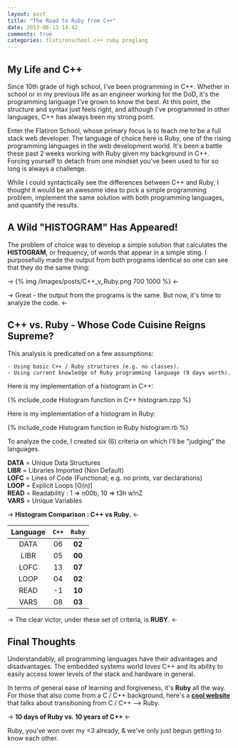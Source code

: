 ```yaml
---
layout: post
title: "The Road to Ruby from C++"
date: 2013-06-13 14:42
comments: true
categories: flatironschool c++ ruby proglang
---
```


## My Life and C++

Since 10th grade of high school, I've been programming in C++. Whether in school or in my previous life as an engineer working for the DoD, it's the programming language I've grown to know the best. At this point, the structure and syntax just feels right, and although I've programmed in other languages, C++ has always been my strong point.

Enter the Flatiron School, whose primary focus is to teach me to be a full stack web developer. The language of choice here is Ruby, one of the rising programming languages in the web development world. It's been a battle these past 2 weeks working with Ruby given my background in C++. Forcing yourself to detach from one mindset you've been used to for so long is always a challenge.

While I could syntactically see the differences between C++ and Ruby, I thought it would be an awesome idea to pick a simple programming problem, implement the same solution with both programming languages, and quantify the results.

## A Wild "HISTOGRAM" Has Appeared!

The problem of choice was to develop a simple solution that calculates the **HISTOGRAM**, or frequency, of words that appear in a simple sting. I purposefully made the output from both programs identical so one can see that they do the same thing:

-> {% img /images/posts/C++_v_Ruby.png 700 1000 %} <-

-> Great - the output from the programs is the same. But now, it's time to analyze the code. <-

## C++ vs. Ruby - Whose Code Cuisine Reigns Supreme?

This analysis is predicated on a few assumptions:  

    - Using basic C++ / Ruby structures (e.g. no classes).
    - Using current knowledge of Ruby programming language (9 days worth).

Here is my implementation of a histogram in C++:

{% include_code Histogram function in C++ histogram.cpp %}

Here is my implementation of a histogram in Ruby:

{% include_code Histogram function in Ruby histogram.rb %}

To analyze the code, I created six (6) criteria on which I'll be "judging" the languages.

**DATA** = Unique Data Structures  
**LIBR** = Libraries Imported (Non Default)  
**LOFC** = Lines of Code (Functional; e.g. no prints, var declarations)  
**LOOP** = Explicit Loops [O(n)]  
**READ** = Readability : 1 => n00b, 10 => t3h w!nZ  
**VARS** = Unique Variables

-> **Histogram Comparison : C++ vs Ruby.** <-

|**Language**|`C++`|`Ruby`|
|:-: |:-:|:---: 
|DATA|06|**02**
|LIBR|05|**00**
|LOFC|13|**07**
|LOOP|04|**02**
|READ|-1|**10**
|VARS|08|**03**  

-> The clear victor, under these set of criteria, is **RUBY**. <-

## Final Thoughts

Understandably, all programming languages have their advantages and disadvantages. The embedded systems world loves C++ and its ability to easily access lower levels of the stack and hardware in general.  

In terms of general ease of learning and forgiveness, it's **Ruby** all the way. For those that also come from a C / C++ background, here's a **[cool website](http://www.ruby-lang.org/en/documentation/ruby-from-other-languages/to-ruby-from-c-and-c-/ "Transitioning from C / C++ --> Ruby")** that talks about transitioning from C / C++ --> Ruby.

-> **10 days of Ruby vs. 10 years of C++** <-

Ruby, you've won over my <3 already, & we've only just begun getting to know each other.  